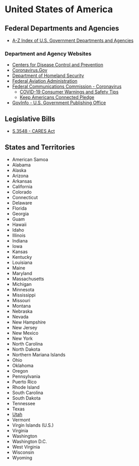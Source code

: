 # United States of America

## Federal Departments and Agencies

* [A-Z Index of U.S. Government Departments and Agencies](https://www.usa.gov/federal-agencies)

### Department and Agency Websites

* [Centers for Disease Control and Prevention](https://www.cdc.gov/)
* [Coronavirus.Gov](https://www.coronavirus.gov/)
* [Department of Homeland Security](https://www.dhs.gov/)
* [Federal Aviation Administration](https://www.faa.gov/)
* [Federal Communications Commission - Coronavirus](https://www.fcc.gov/coronavirus)
  * [COVID-19 Consumer Warnings and Safety Tips](https://www.fcc.gov/covid-scams)
  * [Keep Americans Connected Pledge](https://www.fcc.gov/keep-americans-connected)
* [GovInfo - U.S. Government Publishing Office](https://www.govinfo.gov/features/coronavirus)

## Legislative Bills

* [S.3548 - CARES Act](https://www.congress.gov/bill/116th-congress/senate-bill/3548)

## States and Territories

* American Samoa
* Alabama
* Alaska
* Arizona
* Arkansas
* California
* Colorado
* Connecticut
* Delaware
* Florida
* Georgia
* Guam
* Hawaii
* Idaho
* Illinois
* Indiana
* Iowa
* Kansas
* Kentucky
* Louisiana
* Maine
* Maryland
* Massachusetts
* Michigan
* Minnesota
* Mississippi
* Missouri
* Montana
* Nebraska
* Nevada
* New Hampshire
* New Jersey
* New Mexico
* New York
* North Carolina
* North Dakota
* Northern Mariana Islands
* Ohio
* Oklahoma
* Oregon
* Pennsylvania
* Puerto Rico
* Rhode Island
* South Carolina
* South Dakota
* Tennessee
* Texas
* [Utah](utah.md)
* Vermont
* Virgin Islands (U.S.)
* Virginia
* Washington
* Washington D.C.
* West Virginia
* Wisconsin
* Wyoming
